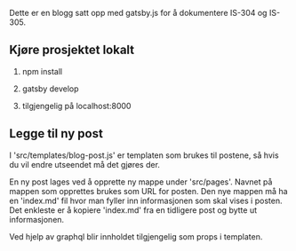 Dette er en blogg satt opp med gatsby.js for å dokumentere IS-304 og IS-305.


<h2>Kjøre prosjektet lokalt</h2>

1. npm install

2. gatsby develop

3. tilgjengelig på localhost:8000


<h2>Legge til ny post</h2>

I 'src/templates/blog-post.js' er templaten som brukes til postene, så hvis du vil endre utseendet må det gjøres der.

En ny post lages ved å opprette ny mappe under 'src/pages'. Navnet på mappen som opprettes brukes som URL for posten. Den nye mappen må ha en 'index.md' fil hvor man fyller inn informasjonen som skal vises i posten. Det enkleste er å kopiere 'index.md' fra en tidligere post og bytte ut informasjonen.

Ved hjelp av graphql blir innholdet tilgjengelig som props i templaten.

